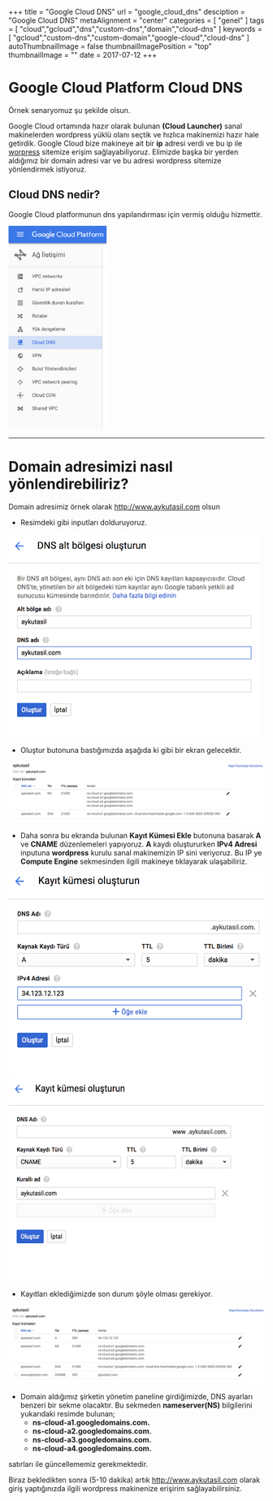 +++
title = "Google Cloud DNS"
url = "google_cloud_dns"
desciption = "Google Cloud DNS"
metaAlignment = "center"
categories = [
  "genel"
]
tags = [
  "cloud","gcloud","dns","custom-dns","domain","cloud-dns"
]
keywords = [
  "gcloud","custom-dns","custom-domain","google-cloud","cloud-dns"
]
autoThumbnailImage = false
thumbnailImagePosition = "top"
thumbnailImage = ""
date = 2017-07-12
+++

# Google Cloud Platform Cloud DNS

Örnek senaryomuz şu şekilde olsun.

Google Cloud ortamında hazır olarak bulunan **(Cloud Launcher)** sanal makinelerden wordpress yüklü olanı seçtik ve hızlıca makinemizi hazır hale getirdik. Google Cloud bize makineye ait bir **ip** adresi verdi ve bu ip ile [worpress](https://wordpress.org/) sitemize erişim sağlayabiliyoruz.
Elimizde başka bir yerden aldığımız bir domain adresi var ve bu adresi wordpress sitemize yönlendirmek istiyoruz.

## Cloud DNS nedir?

Google Cloud platformunun dns yapılandırması için vermiş olduğu hizmettir.

<img src="/img/cloud_dns_1.png" height="400px" />

---

# Domain adresimizi nasıl yönlendirebiliriz?

Domain adresimiz örnek olarak http://www.aykutasil.com olsun

- Resimdeki gibi inputları dolduruyoruz.
<img src="/img/cloud_dns_2.png" height="400px" />

- Oluştur butonuna bastığımızda aşağıda ki gibi bir ekran gelecektir.
<img src="/img/cloud_dns_3.png"/>

- Daha sonra bu ekranda bulunan **Kayıt Kümesi Ekle** butonuna basarak **A** ve **CNAME** düzenlemeleri yapıyoruz. **A** kaydı oluştururken **IPv4 Adresi** inputuna **wordpress** kurulu sanal makinemizin IP sini veriyoruz. Bu IP ye **Compute Engine** sekmesinden ilgili makineye tıklayarak ulaşabiliriz.
<img src="/img/cloud_dns_4.png" height="400px"/>
<img src="/img/cloud_dns_5.png" height="400px"/>

- Kayıtları eklediğimizde son durum şöyle olması gerekiyor.
<img src="/img/cloud_dns_6.png"/>

- Domain aldığımız şirketin yönetim paneline girdiğimizde, DNS ayarları benzeri bir sekme olacaktır. Bu sekmeden **nameserver(NS)** bilgilerini yukarıdaki resimde bulunan;
	- **ns-cloud-a1.googledomains.com.**
	- **ns-cloud-a2.googledomains.com.**
	- **ns-cloud-a3.googledomains.com.**
	- **ns-cloud-a4.googledomains.com.**

satırları ile güncellememiz gerekmektedir.


Biraz bekledikten sonra (5-10 dakika) artık http://www.aykutasil.com olarak giriş yaptığınızda ilgili wordpress makinenize erişirim sağlayabilirsiniz.






